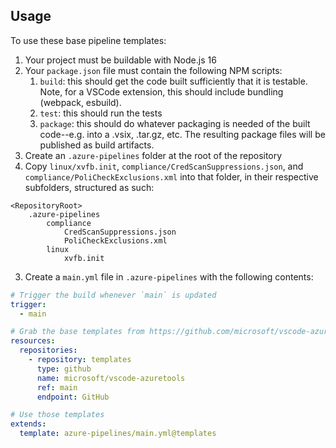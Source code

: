 ## Usage

To use these base pipeline templates:
1. Your project must be buildable with Node.js 16
1. Your `package.json` file must contain the following NPM scripts:
    1. `build`: this should get the code built sufficiently that it is testable. Note, for a VSCode extension, this should include bundling (webpack, esbuild).
    1. `test`: this should run the tests
    1. `package`: this should do whatever packaging is needed of the built code--e.g. into a .vsix, .tar.gz, etc. The resulting package files will be published as build artifacts.
1. Create an `.azure-pipelines` folder at the root of the repository
1. Copy `linux/xvfb.init`, `compliance/CredScanSuppressions.json`, and `compliance/PoliCheckExclusions.xml` into that folder, in their respective subfolders, structured as such:
```
<RepositoryRoot>
    .azure-pipelines
        compliance
            CredScanSuppressions.json
            PoliCheckExclusions.xml
        linux
            xvfb.init
```
3. Create a `main.yml` file in `.azure-pipelines` with the following contents:

```yaml
# Trigger the build whenever `main` is updated
trigger:
  - main

# Grab the base templates from https://github.com/microsoft/vscode-azuretools
resources:
  repositories:
    - repository: templates
      type: github
      name: microsoft/vscode-azuretools
      ref: main
      endpoint: GitHub

# Use those templates
extends:
  template: azure-pipelines/main.yml@templates
```
